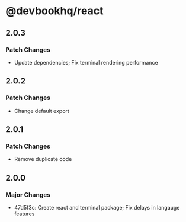 # @devbookhq/react

## 2.0.3

### Patch Changes

- Update dependencies; Fix terminal rendering performance

## 2.0.2

### Patch Changes

- Change default export

## 2.0.1

### Patch Changes

- Remove duplicate code

## 2.0.0

### Major Changes

- 47d5f3c: Create react and terminal package; Fix delays in langauge features
